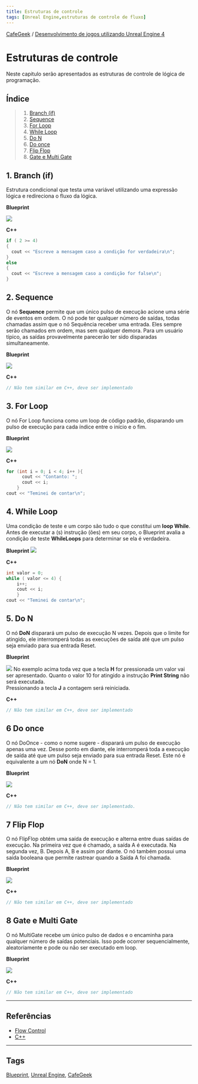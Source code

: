 ```yaml
---
title: Estruturas de controle
tags: [Unreal Engine,estruturas de controle de fluxo]
---
```


[CafeGeek](https://myerco.github.io/unreal-engine)  / [Desenvolvimento de jogos utilizando Unreal Engine 4](https://myerco.github.io/unreal-engine/ue4_blueprint/index.html)

# Estruturas de controle
Neste capitulo serão apresentados as estruturas de controle de lógica de programação.

## Índice
> 1. [Branch (if)](#1)
> 1. [Sequence](#2)
> 1. [For Loop](#3)
> 1. [While Loop](#4)
> 1. [Do N](#5)
> 1. [Do once](#6)
> 1. [Flip Flop](#7)
> 1. [Gate e Multi Gate](#8)

<a name="1"></a>
## 1. Branch (if)
Estrutura condicional que testa uma variável utilizando uma expressão lógica e redireciona o fluxo da lógica.

**Blueprint**

![](../imagens/estruturascontrole/controle1.png)

**C++**
```cpp
if ( 2 >= 4)
{
  cout << "Escreve a mensagem caso a condição for verdadeira\n";
}
else
{
  cout << "Escreve a mensagem caso a condição for false\n";
}
```
<a name="2"></a>
## 2. Sequence
O nó **Sequence** permite que um único pulso de execução acione uma série de eventos em ordem. O nó pode ter qualquer número de saídas, todas chamadas assim que o nó Sequência receber uma entrada. Eles sempre serão chamados em ordem, mas sem qualquer demora. Para um usuário típico, as saídas provavelmente parecerão ter sido disparadas simultaneamente.

**Blueprint**

![](../imagens/estruturascontrole/controle2.png)

**C++**
```cpp
// Não tem similar em C++, deve ser implementado
```

<a name="3"></a>
## 3. For Loop
O nó For Loop funciona como um loop de código padrão, disparando um pulso de execução para cada índice entre o início e o fim.

**Blueprint**

![](../imagens/estruturascontrole/controle3.png)

**C++**
```cpp
for (int i = 0; i < 4; i++ ){
      cout << "Contanto: ";
      cout << i;
    }
cout << "Teminei de contar\n";    
```

<a name="4"></a>
## 4. While Loop
Uma condição de teste e um corpo são tudo o que constitui um **loop While**. Antes de executar a (s) instrução (ões) em seu corpo, o Blueprint avalia a condição de teste **WhileLoops** para determinar se ela é verdadeira.

**Blueprint**
![](../imagens/estruturascontrole/controle4.png)

**C++**
```cpp
int valor = 0;
while ( valor <= 4) {
    i++;
    cout << i;
    }
cout << "Teminei de contar\n";    
```

<a name="5"></a>
## 5. Do N
O nó **DoN** disparará um pulso de execução N vezes. Depois que o limite for atingido, ele interromperá todas as execuções de saída até que um pulso seja enviado para sua entrada Reset.

**Blueprint**

![](../imagens/estruturascontrole/controle5.png)
No exemplo acima toda vez que a tecla **H** for pressionada um valor vai ser apresentado. Quanto o valor 10 for atingido a instrução **Print String** não será executada.  
Pressionando a tecla **J** a contagem será reiniciada.

**C++**
```cpp
// Não tem similar em C++, deve ser implementado
```

<a name="6"></a>
## 6 Do once
O nó DoOnce - como o nome sugere - disparará um pulso de execução apenas uma vez. Desse ponto em diante, ele interromperá toda a execução de saída até que um pulso seja enviado para sua entrada Reset. Este nó é equivalente a um nó **DoN** onde N = 1.

**Blueprint**

![](../imagens/estruturascontrole/controle6.png)

**C++**
```cpp
// Não tem similar em C++, deve ser implementado.
```

<a name="7"></a>
## 7 Flip Flop
O nó FlipFlop obtém uma saída de execução e alterna entre duas saídas de execução. Na primeira vez que é chamado, a saída A é executada. Na segunda vez, B. Depois A, B e assim por diante. O nó também possui uma saída booleana que permite rastrear quando a Saída A foi chamada.

**Blueprint**

![](../imagens/estruturascontrole/controle7.png)

**C++**
```cpp
// Não tem similar em C++, deve ser implementado
```

<a name="8"></a>
## 8 Gate e Multi Gate
O nó MultiGate recebe um único pulso de dados e o encaminha para qualquer número de saídas potenciais. Isso pode ocorrer sequencialmente, aleatoriamente e pode ou não ser executado em loop.

**Blueprint**

![](../imagens/estruturascontrole/controle8.png)

**C++**
```cpp
// Não tem similar em C++, deve ser implementado
```
***
## Referências
- [Flow Control](https://docs.unrealengine.com/en-US/ProgrammingAndScripting/Blueprints/UserGuide/FlowControl/index.html)
- [C++](https://docs.microsoft.com/pt-br/cpp/cpp/if-else-statement-cpp?view=msvc-160)

***
## Tags
[Blueprint](https://myerco.github.io/unreal-engine/ue4_blueprint/blueprint.html), [Unreal Engine](https://myerco.github.io/unreal-engine/ue4_blueprint/index.html), [CafeGeek](https://myerco.github.io/unreal-engine/)
